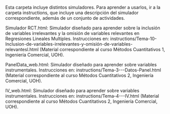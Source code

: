 Esta carpeta incluye distintos simuladores. Para aprender a usarlos, ir a la carpeta instructions, que incluye una descripción del simulador correspondiente, además de un conjunto de actividades.

Simulador RCT.html: Simulador diseñado para aprender sobre la inclusión de variables irrelevantes y la omisión de variables relevantes en Regresiones Lineales Multiples. Instrucciones en: instructions/Tema-10-Inclusion-de-variables-irrelevantes-y-omisión-de-variables-relevantesl.html  (Material correspondiente al curso Métodos Cuantitativos 1, Ingeniería Comercial, UOH).

PanelData_web.html: Simulador diseñado para aprender sobre variables instrumentales. Instrucciones en: instructions/Tema-3---Datos-Panel.html (Material correspondiente al curso Métodos Cuantitativos 2, Ingeniería Comercial, UOH).

IV_web.html: Simulador diseñado para aprender sobre variables instrumentales. Instrucciones en: instructions/Tema-4---IV.html (Material correspondiente al curso Métodos Cuantitativos 2, Ingeniería Comercial, UOH).
